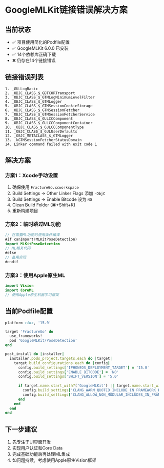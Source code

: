 # GoogleMLKit链接错误解决方案

## 当前状态
- ✅ 项目使用简化的Podfile配置
- ✅ GoogleMLKit 6.0.0 已安装
- ✅ 14个依赖库正确下载
- ❌ 仍存在14个链接错误

## 链接错误列表
```
1. _GULLogBasic
2. _OBJC_CLASS_$_GDTCORTransport
3. _OBJC_CLASS_$_GTMLogMinimumLevelFilter
4. _OBJC_CLASS_$_GTMLogger
5. _OBJC_CLASS_$_GTMSessionCookieStorage
6. _OBJC_CLASS_$_GTMSessionFetcher
7. _OBJC_CLASS_$_GTMSessionFetcherService
8. _OBJC_CLASS_$_GULCCComponent
9. _OBJC_CLASS_$_GULCCComponentContainer
10. _OBJC_CLASS_$_GULCCComponentType
11. _OBJC_CLASS_$_GULUserDefaults
12. _OBJC_METACLASS_$_GTMLogger
13. _kGTMSessionFetcherStatusDomain
14. Linker command failed with exit code 1
```

## 解决方案

### 方案1：Xcode手动设置
1. 确保使用 `FractureGo.xcworkspace`
2. Build Settings → Other Linker Flags 添加 `-ObjC`
3. Build Settings → Enable Bitcode 设为 `NO`
4. Clean Build Folder (⌘+Shift+K)
5. 重新构建项目

### 方案2：临时跳过ML功能
```swift
// 在需要ML功能时使用条件编译
#if canImport(MLKitPoseDetection)
import MLKitPoseDetection
// ML相关代码
#else
// 备用实现
#endif
```

### 方案3：使用Apple原生ML
```swift
import Vision
import CoreML
// 使用Apple原生机器学习框架
```

## 当前Podfile配置
```ruby
platform :ios, '15.0'

target 'FractureGo' do
  use_frameworks!
  pod 'GoogleMLKit/PoseDetection'
end

post_install do |installer|
  installer.pods_project.targets.each do |target|
    target.build_configurations.each do |config|
      config.build_settings['IPHONEOS_DEPLOYMENT_TARGET'] = '15.0'
      config.build_settings['ENABLE_BITCODE'] = 'NO'
      config.build_settings['SWIFT_VERSION'] = '5.0'
      
      if target.name.start_with?('GoogleMLKit') || target.name.start_with?('MLKit') || target.name.start_with?('GoogleUtilities') || target.name.start_with?('GoogleDataTransport') || target.name.start_with?('GTMSessionFetcher') || target.name.start_with?('GoogleToolboxForMac')
        config.build_settings['CLANG_WARN_QUOTED_INCLUDE_IN_FRAMEWORK_HEADER'] = 'NO'
        config.build_settings['CLANG_ALLOW_NON_MODULAR_INCLUDES_IN_FRAMEWORK_MODULES'] = 'YES'
      end
    end
  end
end
```

## 下一步建议
1. 先专注于UI界面开发
2. 实现用户认证和Core Data
3. 完成基础功能后再处理ML集成
4. 如问题持续，考虑使用Apple原生Vision框架 